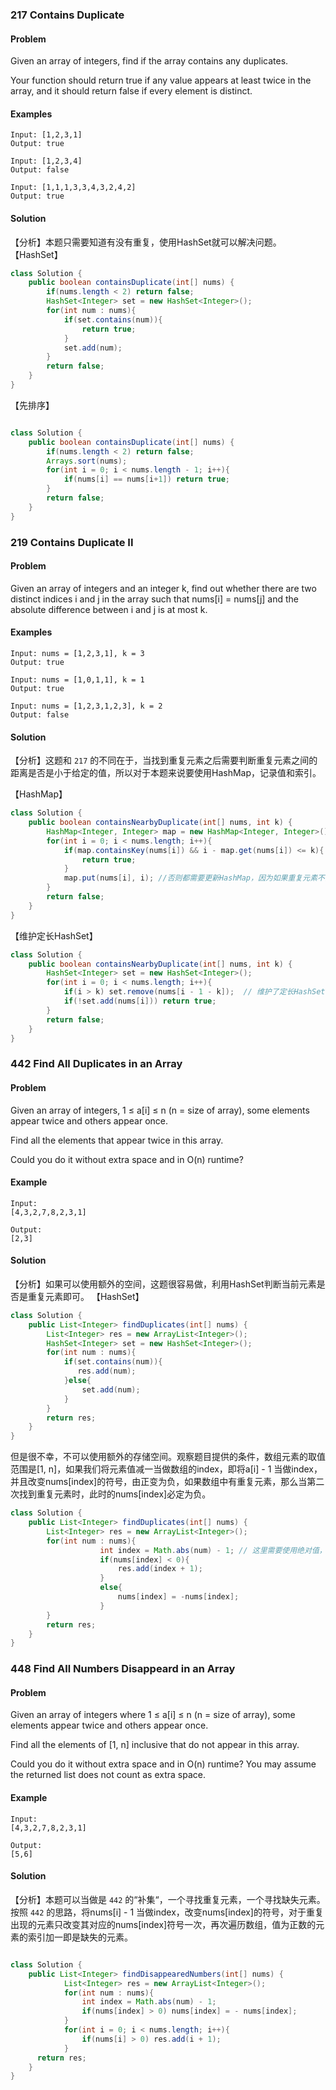 ### 217 Contains Duplicate

#### Problem
Given an array of integers, find if the array contains any duplicates.

Your function should return true if any value appears at least twice in the array, and it should return false if every element is distinct.

#### Examples
```
Input: [1,2,3,1]
Output: true

```

```
Input: [1,2,3,4]
Output: false

```

```
Input: [1,1,1,3,3,4,3,2,4,2]
Output: true

```

#### Solution
【分析】本题只需要知道有没有重复，使用HashSet就可以解决问题。
【HashSet】
``` java
class Solution {
    public boolean containsDuplicate(int[] nums) {
        if(nums.length < 2) return false;
        HashSet<Integer> set = new HashSet<Integer>();
        for(int num : nums){
            if(set.contains(num)){
                return true;
            }
            set.add(num);
        }
        return false;
    }
}

```

【先排序】
``` java

class Solution {
    public boolean containsDuplicate(int[] nums) {
        if(nums.length < 2) return false;
        Arrays.sort(nums);
        for(int i = 0; i < nums.length - 1; i++){
            if(nums[i] == nums[i+1]) return true;
        }
        return false;
    }
}

```


### 219 Contains Duplicate II

#### Problem
Given an array of integers and an integer k, find out whether there are two distinct indices i and j in the array such that nums[i] = nums[j] and the absolute difference between i and j is at most k.

#### Examples
```
Input: nums = [1,2,3,1], k = 3
Output: true
```

```
Input: nums = [1,0,1,1], k = 1
Output: true
```

```
Input: nums = [1,2,3,1,2,3], k = 2
Output: false
```


#### Solution
【分析】这题和 `217` 的不同在于，当找到重复元素之后需要判断重复元素之间的距离是否是小于给定的值，所以对于本题来说要使用HashMap，记录值和索引。

【HashMap】
``` java
class Solution {
    public boolean containsNearbyDuplicate(int[] nums, int k) {
        HashMap<Integer, Integer> map = new HashMap<Integer, Integer>();
        for(int i = 0; i < nums.length; i++){
            if(map.containsKey(nums[i]) && i - map.get(nums[i]) <= k){ // 当出现重复元素且满足距离小于定值时返回true
                return true;
            }
            map.put(nums[i], i); //否则都需要更新HashMap，因为如果重复元素不满足距离要求，当下次再找到相同元素时，应该计算和本次找到的值间的距离
        }
        return false;
    }
}

```

【维护定长HashSet】

``` java 
class Solution {
    public boolean containsNearbyDuplicate(int[] nums, int k) {
        HashSet<Integer> set = new HashSet<Integer>();
        for(int i = 0; i < nums.length; i++){
            if(i > k) set.remove(nums[i - 1 - k]);  // 维护了定长HashSet
            if(!set.add(nums[i])) return true;
        }
        return false;
    }
}
```


### 442 Find All Duplicates in an Array

#### Problem
Given an array of integers, 1 ≤ a[i] ≤ n (n = size of array), some elements appear twice and others appear once.

Find all the elements that appear twice in this array.

Could you do it without extra space and in O(n) runtime?

#### Example
```
Input:
[4,3,2,7,8,2,3,1]

Output:
[2,3]

```

#### Solution
【分析】如果可以使用额外的空间，这题很容易做，利用HashSet判断当前元素是否是重复元素即可。
【HashSet】
``` java
class Solution {
    public List<Integer> findDuplicates(int[] nums) {
        List<Integer> res = new ArrayList<Integer>();
        HashSet<Integer> set = new HashSet<Integer>();
        for(int num : nums){
            if(set.contains(num)){
               res.add(num); 
            }else{
                set.add(num);
            }
        }
        return res;
    }
}
```

但是很不幸，不可以使用额外的存储空间。观察题目提供的条件，数组元素的取值范围是[1, n]，如果我们将元素值减一当做数组的index，即将a[i] - 1 当做index，并且改变nums[index]的符号，由正变为负，如果数组中有重复元素，那么当第二次找到重复元素时，此时的nums[index]必定为负。

``` java
class Solution {
    public List<Integer> findDuplicates(int[] nums) {
        List<Integer> res = new ArrayList<Integer>();
        for(int num : nums){
					int index = Math.abs(num) - 1; // 这里需要使用绝对值，因为index的获取应该是用原数组中元素的值，这里有可能是负数
					if(nums[index] < 0){
						res.add(index + 1);
					} 
					else{
						nums[index] = -nums[index];
					}
        }
        return res;
    }
}

```


### 448 Find All Numbers Disappeard in an Array

#### Problem
Given an array of integers where 1 ≤ a[i] ≤ n (n = size of array), some elements appear twice and others appear once.

Find all the elements of [1, n] inclusive that do not appear in this array.

Could you do it without extra space and in O(n) runtime? You may assume the returned list does not count as extra space.

#### Example
```
Input:
[4,3,2,7,8,2,3,1]

Output:
[5,6]

```

#### Solution
【分析】本题可以当做是 `442` 的“补集“，一个寻找重复元素，一个寻找缺失元素。按照 `442` 的思路，将nums[i] - 1 当做index，改变nums[index]的符号，对于重复出现的元素只改变其对应的nums[index]符号一次，再次遍历数组，值为正数的元素的索引加一即是缺失的元素。

``` java 

class Solution {
    public List<Integer> findDisappearedNumbers(int[] nums) {
			List<Integer> res = new ArrayList<Integer>();
			for(int num : nums){
				int index = Math.abs(num) - 1;
				if(nums[index] > 0) nums[index] = - nums[index];
			}
			for(int i = 0; i < nums.length; i++){
				if(nums[i] > 0) res.add(i + 1);
			}
      return res;
    }
}

```

